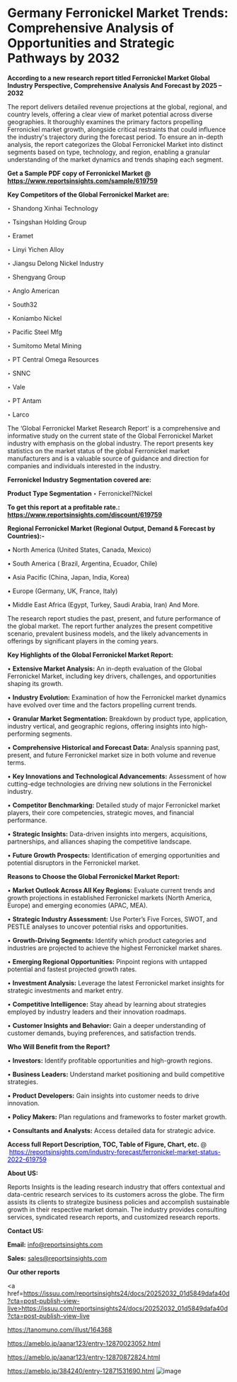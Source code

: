 # Germany Ferronickel Market Trends: Comprehensive Analysis of Opportunities and Strategic Pathways by 2032

<strong>According to a new research report titled Ferronickel Market Global Industry Perspective, Comprehensive Analysis And Forecast by 2025 – 2032</strong>

The report delivers detailed revenue projections at the global, regional, and country levels, offering a clear view of market potential across diverse geographies. It thoroughly examines the primary factors propelling Ferronickel market growth, alongside critical restraints that could influence the industry's trajectory during the forecast period. To ensure an in-depth analysis, the report categorizes the Global Ferronickel Market into distinct segments based on type, technology, and region, enabling a granular understanding of the market dynamics and trends shaping each segment.

<strong>Get a Sample PDF copy of Ferronickel Market </strong><strong>@<a href=https://www.reportsinsights.com/sample/619759 style=color:#0000ff;> https://www.reportsinsights.com/sample/619759</a></strong></font>

<strong>Key Competitors of the Global Ferronickel Market are:</strong>

‣ Shandong Xinhai Technology

‣ Tsingshan Holding Group

‣ Eramet

‣ Linyi Yichen Alloy

‣ Jiangsu Delong Nickel Industry

‣ Shengyang Group

‣ Anglo American

‣ South32

‣ Koniambo Nickel

‣ Pacific Steel Mfg

‣ Sumitomo Metal Mining

‣ PT Central Omega Resources

‣ SNNC

‣ Vale

‣ PT Antam

‣ Larco

The ‘Global Ferronickel Market Research Report’ is a comprehensive and informative study on the current state of the Global Ferronickel Market industry with emphasis on the global industry. The report presents key statistics on the market status of the global Ferronickel market manufacturers and is a valuable source of guidance and direction for companies and individuals interested in the industry.

<strong>Ferronickel Industry Segmentation covered are:</strong>

<strong>Product Type Segmentation</strong>
‣
Ferronickel?Nickel

<strong>To get this report at a profitable rate.: <a href=https://www.reportsinsights.com/discount/619759 style=color:#0000ff;>https://www.reportsinsights.com/discount/619759</a></strong></font>

<strong>Regional Ferronickel Market (Regional Output, Demand &amp; Forecast by Countries):-</strong>

• North America (United States, Canada, Mexico)

• South America ( Brazil, Argentina, Ecuador, Chile)

• Asia Pacific (China, Japan, India, Korea)

• Europe (Germany, UK, France, Italy)

• Middle East Africa (Egypt, Turkey, Saudi Arabia, Iran) And More.

The research report studies the past, present, and future performance of the global market. The report further analyzes the present competitive scenario, prevalent business models, and the likely advancements in offerings by significant players in the coming years.

<strong>Key Highlights of the Global Ferronickel Market Report:</strong>

• <strong>Extensive Market Analysis:</strong> An in-depth evaluation of the Global Ferronickel Market, including key drivers, challenges, and opportunities shaping its growth.

• <strong>Industry Evolution:</strong> Examination of how the Ferronickel market dynamics have evolved over time and the factors propelling current trends.

• <strong>Granular Market Segmentation:</strong> Breakdown by product type, application, industry vertical, and geographic regions, offering insights into high-performing segments.

• <strong>Comprehensive Historical and Forecast Data:</strong> Analysis spanning past, present, and future Ferronickel market size in both volume and revenue terms.

• <strong>Key Innovations and Technological Advancements:</strong> Assessment of how cutting-edge technologies are driving new solutions in the Ferronickel industry.

• <strong>Competitor Benchmarking:</strong> Detailed study of major Ferronickel market players, their core competencies, strategic moves, and financial performance.

• <strong>Strategic Insights:</strong> Data-driven insights into mergers, acquisitions, partnerships, and alliances shaping the competitive landscape.

• <strong>Future Growth Prospects:</strong> Identification of emerging opportunities and potential disruptors in the Ferronickel market.

<strong>Reasons to Choose the Global Ferronickel Market Report:</strong>

• <strong>Market Outlook Across All Key Regions:</strong> Evaluate current trends and growth projections in established Ferronickel markets (North America, Europe) and emerging economies (APAC, MEA).

• <strong>Strategic Industry Assessment:</strong> Use Porter’s Five Forces, SWOT, and PESTLE analyses to uncover potential risks and opportunities.

• <strong>Growth-Driving Segments:</strong> Identify which product categories and industries are projected to achieve the highest Ferronickel market shares.

• <strong>Emerging Regional Opportunities:</strong> Pinpoint regions with untapped potential and fastest projected growth rates.

• <strong>Investment Analysis:</strong> Leverage the latest Ferronickel market insights for strategic investments and market entry.

• <strong>Competitive Intelligence:</strong> Stay ahead by learning about strategies employed by industry leaders and their innovation roadmaps.

• <strong>Customer Insights and Behavior:</strong> Gain a deeper understanding of customer demands, buying preferences, and satisfaction trends.

<strong>Who Will Benefit from the Report?</strong>

• <strong>Investors:</strong> Identify profitable opportunities and high-growth regions.

• <strong>Business Leaders:</strong> Understand market positioning and build competitive strategies.

• <strong>Product Developers:</strong> Gain insights into customer needs to drive innovation.

• <strong>Policy Makers:</strong> Plan regulations and frameworks to foster market growth.

• <strong>Consultants and Analysts:</strong> Access detailed data for strategic advice.
</ul>
<strong>Access full Report Description, TOC, Table of Figure, Chart, etc. </strong>@  <a href=https://reportsinsights.com/industry-forecast/ferronickel-market-status-2022-619759 style=color:#0000ff;>https://reportsinsights.com/industry-forecast/ferronickel-market-status-2022-619759</a></font>

<strong><strong>About US</strong>:</strong>

Reports Insights is the leading research industry that offers contextual and data-centric research services to its customers across the globe. The firm assists its clients to strategize business policies and accomplish sustainable growth in their respective market domain. The industry provides consulting services, syndicated research reports, and customized research reports.

<strong>Contact US:</strong>

<p class=""""><b>Email:</b> <a href=mailto:info@reportsinsights.com>info@reportsinsights.com</a></p>
<p class=""""><b>Sales:</b> <a href=mailto:sales@reportsinsights.com>sales@reportsinsights.com</a></p>

<strong>Our other reports</strong>

<a href=https://issuu.com/reportsinsights24/docs/20252032_01d5849dafa40d?cta=post-publish-view-live>https://issuu.com/reportsinsights24/docs/20252032_01d5849dafa40d?cta=post-publish-view-live</a>

<a href=https://tanomuno.com/illust/164368>https://tanomuno.com/illust/164368</a>

<a href=https://ameblo.jp/aanar123/entry-12870023052.html>https://ameblo.jp/aanar123/entry-12870023052.html</a>

<a href=https://ameblo.jp/aanar123/entry-12870872824.html>https://ameblo.jp/aanar123/entry-12870872824.html</a>

<a href=https://ameblo.jp/384240/entry-12871531690.html>https://ameblo.jp/384240/entry-12871531690.html</a>
![image](https://github.com/user-attachments/assets/b6da70d1-d410-4234-b462-eccc9ace4c62)
